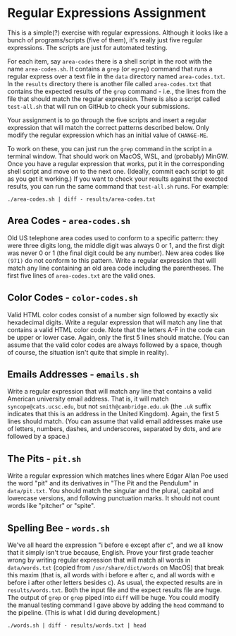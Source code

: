 # Regular Expressions Assignment

This is a simple(?) exercise with regular expressions. Although it looks
like a bunch of programs/scripts (five of them), it's really just five
regular expressions. The scripts are just for automated testing.

For each item, say `area-codes` there is a shell script in the root with the
name `area-codes.sh`. It contains a `grep` (or `egrep`) command that runs a
regular express over a text file in the `data` directory named
`area-codes.txt`. In the `results` directory there is another file called
`area-codes.txt` that contains the expected results of the `grep` command -
i.e., the lines from the file that should match the regular expression.
There is also a script called `test-all.sh` that will run on GitHub to check
your submissions.

Your assignment is to go through the five scripts and insert a regular
expression that will match the correct patterns described below. Only modify
the regular expression which has an initial value of `CHANGE-ME`.

To work on these, you can just run the `grep` command in the script in a
terminal window. That should work on MacOS, WSL, and (probably) MinGW. Once
you have a regular expression that works, put it in the corresponding shell
script and move on to the next one. (Ideally, commit each script to git as
you get it working.) If you want to check your results against the exected
results, you can run the same command that `test-all.sh` runs. For example:
```
./area-codes.sh | diff - results/area-codes.txt
```

## Area Codes - `area-codes.sh`
Old US telephone area codes used to conform to a specific pattern: they were
three digits long, the middle digit was always 0 or 1, and the first digit
was never 0 or 1 (the final digit could be any number). New area codes like
`(971)` do not conform to this pattern. Write a regular expression that will match
any line containing an old area code including the parentheses. The first
five lines of `area-codes.txt` are the valid ones.

## Color Codes - `color-codes.sh`
Valid HTML color codes consist of a number sign followed by exactly six
hexadecimal digits. Write a regular expression that will match any line that
contains a valid HTML color code. Note that the letters A-F in the code can
be upper or lower case.  Again, only the first 5 lines should matche.
(You can assume that the valid color codes are always followed by a space,
though of course, the situation isn't quite that simple in reality).

## Emails Addresses - `emails.sh`
Write a regular expression that will match any line that contains a valid
American university email address. That is, it will match
`syncope@cats.ucsc.edu`, but not `smith@cambridge.edu.uk` (the `.uk` suffix
indicates that this is an address in the United Kingdom). 
Again, the first 5 lines should match. (You can assume that
valid email addresses make use of letters, numbers, dashes, and underscores,
separated by dots, and are followed by a space.)

## The Pits - `pit.sh`
Write a regular expression which matches lines where Edgar Allan Poe used
the word "pit" and its derivatives in "The Pit and the Pendulum" in
`data/pit.txt`.  You should match the singular and the plural, capital and
lowercase versions, and following punctuation marks. It should not count
words like "pitcher" or "spite".

## Spelling Bee - `words.sh`
We've all heard the expression "i before e except after c", and we all know
that it simply isn't true because, English. Prove your first grade teacher
wrong by writing regular expression that will match all words in
`data/words.txt` (copied from `/usr/share/dict/words` on MacOS) that break
this maxim (that is, all words with i before e after c, and all words with e
before i after other letters besides c).  As usual, the expected results are
in `results/words.txt`. Both the input file and the expect results file are
huge. The output of `grep` or `grep` piped into `diff` will be huge. You
could modify the manual testing command I gave above by adding the `head`
command to the pipeline. (This is what I did during development.)
```
./words.sh | diff - results/words.txt | head
```
